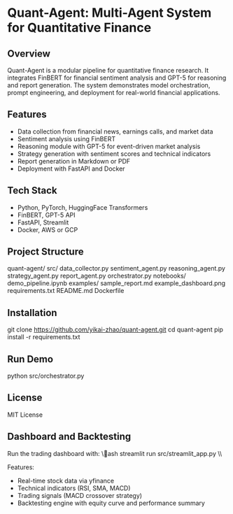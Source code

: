 # Quant-Agent: Multi-Agent System for Quantitative Finance

## Overview
Quant-Agent is a modular pipeline for quantitative finance research. It integrates FinBERT for financial sentiment analysis and GPT-5 for reasoning and report generation. The system demonstrates model orchestration, prompt engineering, and deployment for real-world financial applications.

## Features
- Data collection from financial news, earnings calls, and market data
- Sentiment analysis using FinBERT
- Reasoning module with GPT-5 for event-driven market analysis
- Strategy generation with sentiment scores and technical indicators
- Report generation in Markdown or PDF
- Deployment with FastAPI and Docker

## Tech Stack
- Python, PyTorch, HuggingFace Transformers
- FinBERT, GPT-5 API
- FastAPI, Streamlit
- Docker, AWS or GCP

## Project Structure
quant-agent/
    src/
        data_collector.py
        sentiment_agent.py
        reasoning_agent.py
        strategy_agent.py
        report_agent.py
        orchestrator.py
    notebooks/
        demo_pipeline.ipynb
    examples/
        sample_report.md
        example_dashboard.png
    requirements.txt
    README.md
    Dockerfile

## Installation
git clone https://github.com/yikai-zhao/quant-agent.git
cd quant-agent
pip install -r requirements.txt

## Run Demo
python src/orchestrator.py

## License
MIT License

## Dashboard and Backtesting

Run the trading dashboard with:
\\\ash
streamlit run src/streamlit_app.py
\\\

Features:
- Real-time stock data via yfinance
- Technical indicators (RSI, SMA, MACD)
- Trading signals (MACD crossover strategy)
- Backtesting engine with equity curve and performance summary
